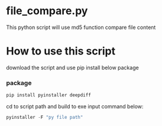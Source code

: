 # file_compare.py
This python script will use md5 function compare file content

# How to use this script
download the script and use pip install below package


### package
```python
pip install pyinstaller deepdiff
```

cd to script path and build to exe input command below:
```python
pyinstaller -F "py file path"
```

